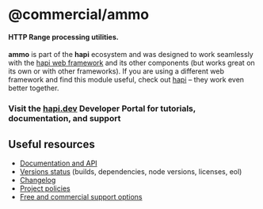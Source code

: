 # @commercial/ammo

#### HTTP Range processing utilities.

**ammo** is part of the **hapi** ecosystem and was designed to work seamlessly with the [hapi web framework](https://hapi.dev) and its other components (but works great on its own or with other frameworks). If you are using a different web framework and find this module useful, check out [hapi](https://hapi.dev) – they work even better together.

### Visit the [hapi.dev](https://hapi.dev) Developer Portal for tutorials, documentation, and support

## Useful resources

- [Documentation and API](https://hapi.dev/family/ammo/)
- [Versions status](https://hapi.dev/resources/status/#ammo) (builds, dependencies, node versions, licenses, eol)
- [Changelog](https://hapi.dev/family/ammo/changelog/)
- [Project policies](https://hapi.dev/policies/)
- [Free and commercial support options](https://hapi.dev/support/)
